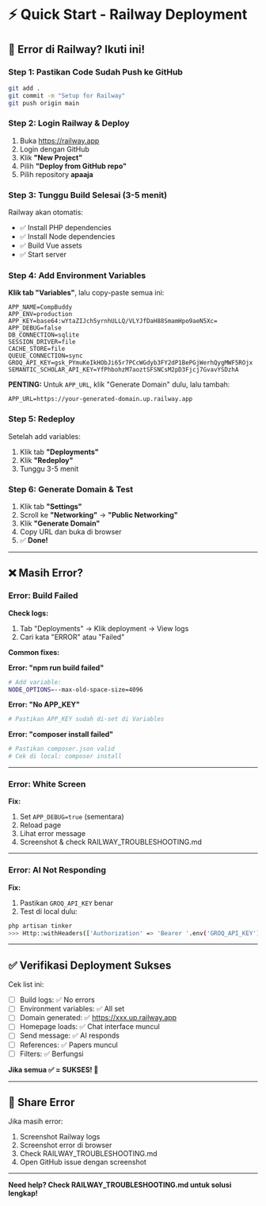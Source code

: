 # ⚡ Quick Start - Railway Deployment

## 🎯 Error di Railway? Ikuti ini!

### Step 1: Pastikan Code Sudah Push ke GitHub

```bash
git add .
git commit -m "Setup for Railway"
git push origin main
```

### Step 2: Login Railway & Deploy

1. Buka https://railway.app
2. Login dengan GitHub
3. Klik **"New Project"**
4. Pilih **"Deploy from GitHub repo"**
5. Pilih repository **apaaja**

### Step 3: Tunggu Build Selesai (3-5 menit)

Railway akan otomatis:
- ✅ Install PHP dependencies
- ✅ Install Node dependencies  
- ✅ Build Vue assets
- ✅ Start server

### Step 4: Add Environment Variables

**Klik tab "Variables"**, lalu copy-paste semua ini:

```
APP_NAME=CompBuddy
APP_ENV=production
APP_KEY=base64:wYtaZIJch5yrnhULLQ/VLYJfDaH88SmamHpo9aeN5Xc=
APP_DEBUG=false
DB_CONNECTION=sqlite
SESSION_DRIVER=file
CACHE_STORE=file
QUEUE_CONNECTION=sync
GROQ_API_KEY=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
SEMANTIC_SCHOLAR_API_KEY=YfPhbohzM7aoztSFSNCsM2pD3Fjcj7GvavYSDzhA
```

**PENTING:** Untuk `APP_URL`, klik "Generate Domain" dulu, lalu tambah:
```
APP_URL=https://your-generated-domain.up.railway.app
```

### Step 5: Redeploy

Setelah add variables:
1. Klik tab **"Deployments"**
2. Klik **"Redeploy"**
3. Tunggu 3-5 menit

### Step 6: Generate Domain & Test

1. Klik tab **"Settings"**
2. Scroll ke **"Networking"** → **"Public Networking"**
3. Klik **"Generate Domain"**
4. Copy URL dan buka di browser
5. ✅ **Done!**

---

## ❌ Masih Error?

### Error: Build Failed

**Check logs:**
1. Tab "Deployments" → Klik deployment → View logs
2. Cari kata "ERROR" atau "Failed"

**Common fixes:**

**Error: "npm run build failed"**
```bash
# Add variable:
NODE_OPTIONS=--max-old-space-size=4096
```

**Error: "No APP_KEY"**
```bash
# Pastikan APP_KEY sudah di-set di Variables
```

**Error: "composer install failed"**
```bash
# Pastikan composer.json valid
# Cek di local: composer install
```

---

### Error: White Screen

**Fix:**
1. Set `APP_DEBUG=true` (sementara)
2. Reload page
3. Lihat error message
4. Screenshot & check RAILWAY_TROUBLESHOOTING.md

---

### Error: AI Not Responding

**Fix:**
1. Pastikan `GROQ_API_KEY` benar
2. Test di local dulu:
```bash
php artisan tinker
>>> Http::withHeaders(['Authorization' => 'Bearer '.env('GROQ_API_KEY')])->get('https://api.groq.com/openai/v1/models');
```

---

## ✅ Verifikasi Deployment Sukses

Cek list ini:

- [ ] Build logs: ✅ No errors
- [ ] Environment variables: ✅ All set
- [ ] Domain generated: ✅ https://xxx.up.railway.app
- [ ] Homepage loads: ✅ Chat interface muncul
- [ ] Send message: ✅ AI responds
- [ ] References: ✅ Papers muncul
- [ ] Filters: ✅ Berfungsi

**Jika semua ✅ = SUKSES! 🎉**

---

## 📸 Share Error

Jika masih error:
1. Screenshot Railway logs
2. Screenshot error di browser
3. Check RAILWAY_TROUBLESHOOTING.md
4. Open GitHub issue dengan screenshot

---

**Need help? Check RAILWAY_TROUBLESHOOTING.md untuk solusi lengkap!**
